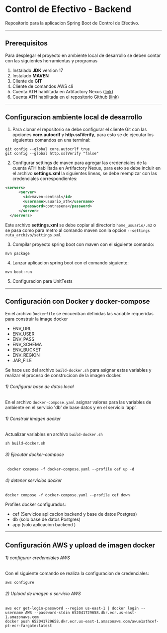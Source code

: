 # Control de Efectivo - Backend

Repositorio para la aplicacion Spring Boot de Control de Efectivo.

---

## Prerequisitos

Para desplegar el proyecto en ambiente local de desarrollo se deben contar con las siguientes herramientas y programas

1. Instalado **JDK** version 17
2. Instalado **MAVEN**  
3. Cliente de **GIT** 
4. Cliente de comandos AWS cli
5. Cuenta ATH habilitada en Artifactory Nexus ([link](https://devops-nexus.ath.net/))
6. Cuenta ATH habilitada en el repositorio Github ([link](https://devops-github.ath.net/))

---
## Configuracion ambiente local de desarrollo

1) Para clonar el repositorio se debe configurar el cliente Git con las opciones **core.autocrlf** y **http.sslVerify**, para esto se de ejecutar los siguientes comandos en una terminal:

```shell
git config --global core.autocrlf true
git config --global http.sslVerify "false"
```

2) Configurar settings de maven para agregar las credenciales de la cuenta ATH habilitada en Artifactory Nexus, para esto se debe incluir en el archivo **settings.xml** la siguientes lineas, se debe reemplzar con las credenciales correspondientes: 

```xml
<servers>
      <server>
        <id>maven-central</id>
        <username>usuario_ath</username>
        <password>contrasena</password>
      </server>
  </servers>
```

Este archivo **settings.xml** se debe copiar al directorio ``home_usuario/.m2`` o se pasa como para metro al comando maven con la opcion ``--settings ruta_archivo/settings.xml`` 


3) Compilar proyecto spring boot con maven con el siguiente comando:

```shell
mvn package
```

4) Lanzar aplicacion spring boot con el comando siguiente: 

```shell
mvn boot:run
```

5) Configuracion para UnitTests

---
## Configuración con Docker y docker-compose

En el archivo ``Dockerfile`` se encuentran definidas las variable requeridas para construir la image docker

- ENV_URL 
- ENV_USER 
- ENV_PASS 
- ENV_SCHEMA 
- ENV_BUCKET 
- ENV_REGION 
- JAR_FILE 

Se hace uso del archivo ``build-docker.sh`` para asignar estas variables y realizar el proceso de construcicon de la imagen docker.

###### 1) Configurar base de datos local 

En el archivo ``docker-compose.yaml`` asignar valores para las variables de ambiente en el servicio 'db' de base datos y en el servicio 'app'.

###### 1) Construir imagen docker

Actualizar variables en archivo ``build-docker.sh`` 

```shell
sh build-docker.sh 
```

###### 3) Ejecutar docker-compose

```shell
 docker compose -f docker-compose.yaml --profile cef up -d
```

###### 4) detener servicios docker

```shell
docker compose -f docker-compose.yaml --profile cef down
```

Profiles docker configurados:
- cef (Servicios aplicacion backend y base de datos Postgres)
- db (solo base de datos Postgres)
- app (solo aplicacion backend )

---
## Configuración AWS y upload de imagen docker

###### 1) configurar credenciales AWS 

Con el siguiente comando se realiza la configuracion de credenciales:

```shell
aws configure
```

###### 2) Upload de imagen a servicio AWS

```shell
aws ecr get-login-password --region us-east-1 | docker login --username AWS --password-stdin 652041729658.dkr.ecr.us-east-1.amazonaws.com
docker push 652041729658.dkr.ecr.us-east-1.amazonaws.com/awue1athcef-pt-ecr-fargate:latest
```


